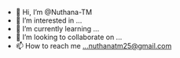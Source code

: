 - 👋 Hi, I’m @Nuthana-TM
- 👀 I’m interested in ... 
- 🌱 I’m currently learning ...
- 💞️ I’m looking to collaborate on ...
- 📫 How to reach me ...nuthanatm25@gmail.com

<!---
Nuthana-TM/Nuthana-TM is a ✨ special ✨ repository because its `README.md` (this file) appears on your GitHub profile.
You can click the Preview link to take a look at your changes.
--->
